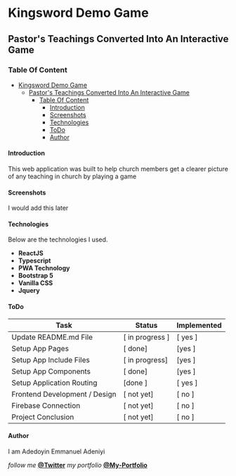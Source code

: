 # Kingsword Demo Game

## Pastor's Teachings Converted Into An Interactive Game

### Table Of Content

- [Kingsword Demo Game](#kingsword-demo-game)
  - [Pastor's Teachings Converted Into An Interactive Game](#pastors-teachings-converted-into-an-interactive-game)
    - [Table Of Content](#table-of-content)
      - [Introduction](#introduction)
      - [Screenshots](#screenshots)
      - [Technologies](#technologies)
      - [ToDo](#todo)
      - [Author](#author)



#### Introduction
This web application was built to help church members get a clearer picture of any teaching in church by playing a game 


#### Screenshots

I would add this later 



#### Technologies
Below are the technologies I used.
- **ReactJS**
- **Typescript**
- **PWA Technology**
- **Bootstrap 5**
- **Vanilla CSS**
- **Jquery**


#### ToDo

| Task | Status | Implemented |
| ---- | ------ | ----------- |
| Update README.md File | [ in progress ] | [ yes ] |
| Setup App Pages | [ done] | [yes ] |
| Setup App Include Files | [ in progress] | [yes ] |
| Setup App Components | [ done] | [yes ] |
| Setup Application Routing | [done ] | [ yes ] |
| Frontend Development / Design | [ not yet] | [ no ] |
| Firebase Connection | [ not yet] | [ no ] |
| Project Conclusion | [ not yet] | [ no ] |


#### Author

I am Adedoyin Emmanuel Adeniyi

*follow me* **[@Twitter](https://twitter.com/Emmysoft_Tm/)**
*my portfolio* **[@My-Portfolio](https://adedoyin-emmanuel.netlify.app/)**
